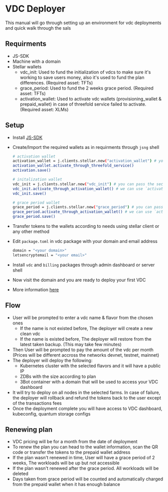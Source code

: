 # VDC Deployer

This manual will go through setting up an environment for vdc deployments and quick walk through the sals

## Requirments

- JS-SDK
- Machine with a domain
- Stellar wallets
  - vdc_init: Used to fund the initialization of vdcs to make sure it's working to save users money, also it's used to fund the plan differences. (Required asset: TFTs)
  - grace_period: Used to fund the 2 weeks grace period. (Required asset: TFTs)
  - activation_wallet: Used to activate vdc wallets (provisioning_wallet & prepaid_wallet) in case of threefold service failed to activate. (Required asset: XLMs)

## Setup

- Install [JS-SDK](https://threefoldtech.github.io/js-sdk/wiki/#/./quick_start)
- Create/Import the required wallets as in requirments through `jsng` shell

  ```bash
  # activation wallet
  activation_wallet = j.clients.stellar.new("activation_wallet") # you can pass the secret if you have a wallet already, and skip the activation step
  activation_wallet.activate_through_threefold_service()
  activation.save()

  # initalization wallet
  vdc_init = j.clients.stellar.new("vdc_init") # you can pass the secret if you have a wallet already, and skip the activation step
  vdc_init.activate_through_activation_wallet() # we can use `activate_through_threefold_service() too but not available all the time
  vdc_init.save()

  # grace period wallet
  grace_period = j.clients.stellar.new("grace_period") # you can pass the secret if you have a wallet already, and skip the activation step
  grace_period.activate_through_activation_wallet() # we can use `activate_through_threefold_service() too but not available all the time
  grace_period.save()
  ```

- Transfer tokens to the wallets according to needs using stellar client or any other method
- Edit `package.toml` in vdc package with your domain and email address

  ```bash
  domain = "<your domain>"
  letsencryptemail = "<your email>"
  ```

- Install `vdc` and `billing` packages through admin dashboard or server shell
- Now visit the domain and you are ready to deploy your first VDC
- More information [here](https://vdc.threefold.io/)

## Flow

- User will be prompted to enter a vdc name & flavor from the chosen ones
  - If the name is not existed before, The deployer will create a new clean vdc
  - If the name is existed before, The deployer will restore from the latest taken backup. (This may take few minutes)
- Then User will be prompted to pay the amount of the vdc per month (Prices will be different accross the networks devnet, testnet, mainnet)
- The deployer will deploy the following:
  - Kubernetes cluster with the selected flavors and it will have a public IP
  - ZDBs with the size according to plan
  - 3Bot container with a domain that will be used to access your VDC dashboard
- It will try to deploy on all nodes in the selected farms. In case of failure, the deployer will rollback and refund the tokens back to the user except of the transactions fees
- Once the deployment complete you will have access to VDC dashboard, kubeconfig, quantum storage configs

## Renewing plan

- VDC pricing will be for a month from the date of deployment
- To renew the plan you can head to the wallet information, scan the QR code or transfer the tokens to the prepaid wallet address
- If the plan wasn't renewed in time, User will have a grace period of 2 weeks, The workloads will be up but not accessible
- If the plan wasn't renewed after the grace period. All workloads will be deleted
- Days taken from grace period will be counted and automatically charged from the prepaid wallet when it has enough balance
